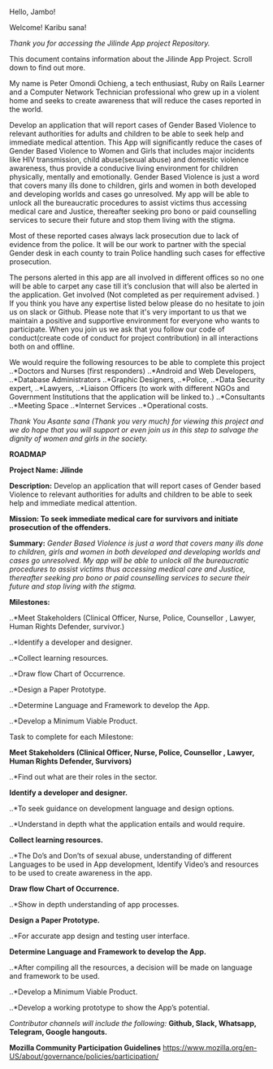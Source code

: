 Hello, Jambo!

Welcome! Karibu sana!

*Thank you for accessing the Jilinde App project Repository.*

This document contains information about the Jilinde App Project. Scroll down to find out more.

My name is Peter Omondi Ochieng, a tech enthusiast, Ruby on Rails Learner and a Computer Network Technician professional who grew up in a violent home and seeks to create awareness that will reduce the cases reported in the world.

Develop an application that will report cases of Gender Based Violence to relevant authorities for adults and children to be able to seek help and immediate medical attention. This App will significantly reduce the cases of Gender Based Violence to Women and Girls that includes major incidents like HIV transmission, child abuse(sexual abuse) and  domestic violence awareness, thus provide a conducive living environment for children physically, mentally and emotionally.
Gender Based Violence is just a word that covers many ills done to children, girls and women in both developed and developing worlds and cases go unresolved. My app will be able to unlock all the bureaucratic procedures to assist victims thus accessing medical care and Justice, thereafter seeking pro bono or paid counselling services to secure their future and stop them living with the stigma.

Most of these reported cases always lack prosecution due to lack of evidence from the police. It will be our work to partner with the special Gender desk in each county to train Police handling such cases for effective prosecution.

The persons alerted in this app are all involved in different offices so no one will be able to carpet any case till it’s conclusion that will also be alerted in the application.
Get involved (Not completed as per requirement advised. )
If you think you have any expertise listed below please do no hesitate to join us on slack or Github. 
Please note that it's very important to us that we maintain a positive and supportive environment for everyone who wants to participate. When you join us we ask that you follow our code of conduct(create code of conduct for project contribution) in all interactions both on and offline.

We would require the following resources to be able to complete this project
  ..*Doctors and Nurses (first responders)
  ..*Android and Web Developers,
  ..*Database Administrators 
  ..*Graphic Designers, 
  ..*Police, 
  ..*Data Security expert,
  ..*Lawyers,
  ..*Liaison Officers (to work with different NGOs and Government Institutions that the application will be linked to.)
  ..*Consultants
  ..*Meeting Space
  ..*Internet Services
  ..*Operational costs.
  
*Thank You*
*Asante sana (Thank you very much) for  viewing this project and we do hope that you will support or even join us in this step to salvage the dignity of women and girls in the society.*


**ROADMAP**

**Project Name: Jilinde**

**Description:** Develop an application that will report cases of Gender based Violence to relevant authorities for adults and children to be able to seek help and immediate medical attention.

**Mission: To seek immediate medical care for survivors and initiate prosecution of the offenders.**


**Summary:** *Gender Based Violence is just a word that covers many ills done to children, girls and women in both developed and developing worlds and cases go unresolved. My app will be able to unlock all the bureaucratic procedures to assist victims thus accessing medical care and Justice, thereafter seeking pro bono or paid counselling services to secure their future and stop living with the stigma.*

**Milestones:**

  ..*Meet Stakeholders (Clinical Officer, Nurse, Police, Counsellor , Lawyer, Human Rights Defender, survivor.)

  ..*Identify a developer and designer.

  ..*Collect learning resources.

  ..*Draw flow Chart of Occurrence.

  ..*Design a Paper Prototype.

  ..*Determine Language and Framework to develop the App.

  ..*Develop a Minimum Viable Product.

Task to complete for each Milestone:

**Meet Stakeholders (Clinical Officer, Nurse, Police, Counsellor , Lawyer, Human Rights Defender, Survivors)**

  ..*Find out what are their roles in the sector.

**Identify a developer and designer.**

  ..*To seek guidance on development language and design options.
  
  ..*Understand in depth what the application entails and would require.

**Collect learning resources.**

  ..*The Do’s and Don’ts of sexual abuse, understanding of different Languages to be used in App development, Identify Video’s and resources to be used to create awareness in the app.

**Draw flow Chart of Occurrence.**

  ..*Show in depth understanding of app processes.

**Design a Paper Prototype.**

  ..*For accurate app design and testing user interface.

**Determine Language and Framework to develop the App.**

  ..*After compiling all the resources, a decision will be made on language and framework to be used.
  
  ..*Develop a Minimum Viable Product.
  
 ..*Develop a working prototype to show the App’s potential.


*Contributor channels will include the following:* **Github, Slack, Whatsapp, Telegram, Google hangouts.**


**Mozilla Community Participation Guidelines**
https://www.mozilla.org/en-US/about/governance/policies/participation/
